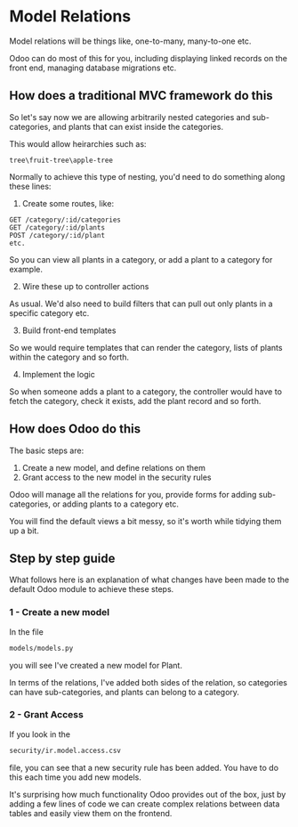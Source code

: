 # Model Relations

Model relations will be things like, one-to-many, many-to-one etc.

Odoo can do most of this for you, including displaying linked records on the front end, managing database migrations etc.

## How does a traditional MVC framework do this

So let's say now we are allowing arbitrarily nested categories and sub-categories, and plants that can exist inside the categories.

This would allow heirarchies such as:

```
tree\fruit-tree\apple-tree
```

Normally to achieve this type of nesting, you'd need to do something along these lines:

1. Create some routes, like:

```
GET /category/:id/categories
GET /category/:id/plants
POST /category/:id/plant
etc.
```

So you can view all plants in a category, or add a plant to a category for example.

2. Wire these up to controller actions

As usual.  We'd also need to build filters that can pull out only plants in a specific category etc.

3. Build front-end templates

So we would require templates that can render the category, lists of plants within the category and so forth.

4. Implement the logic

So when someone adds a plant to a category, the controller would have to fetch the category, check it exists, add the plant record and so forth.


## How does Odoo do this

The basic steps are:

1. Create a new model, and define relations on them
2. Grant access to the new model in the security rules

Odoo will manage all the relations for you, provide forms for adding sub-categories, or adding plants to a category etc.

You will find the default views a bit messy, so it's worth while tidying them up a bit.

## Step by step guide

What follows here is an explanation of what changes have been made to the default Odoo module to achieve these steps.

### 1 - Create a new model

In the file

```bash
models/models.py
```

you will see I've created a new model for Plant.

In terms of the relations, I've added both sides of the relation, so categories can have sub-categories, and plants can belong to a category.

### 2 - Grant Access

If you look in the 

```bash
security/ir.model.access.csv
```

file, you can see that a new security rule has been added.  You have to do this each time you add new models.

It's surprising how much functionality Odoo provides out of the box, just by adding a few lines of code we can create complex relations between data tables and easily view them on the frontend.
